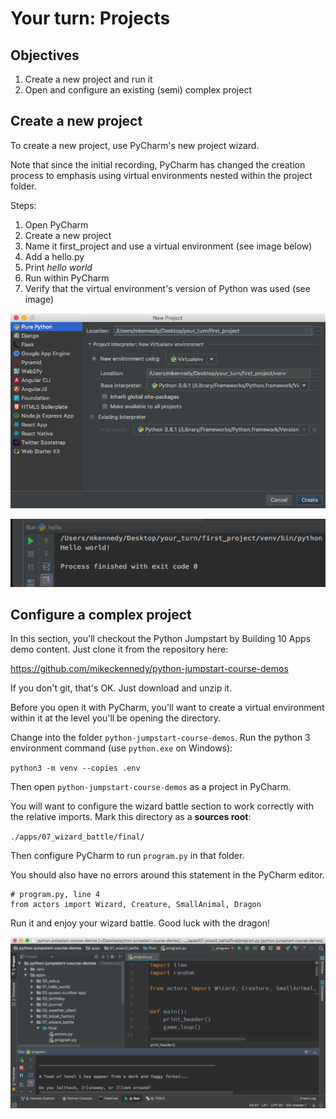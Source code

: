 # Your turn: Projects

## Objectives

1. Create a new project and run it
2. Open and configure an existing (semi) complex project

## Create a new project

To create a new project, use PyCharm's new project wizard. 

Note that since the initial recording, PyCharm has changed the creation process to emphasis using virtual environments nested within the project folder.

Steps:

1. Open PyCharm
2. Create a new project
3. Name it first_project and use a virtual environment (see image below)
4. Add a hello.py
5. Print *hello world*
6. Run within PyCharm
7. Verify that the virtual environment's version of Python was used (see image)

![Create project with venv](./resources/virtualenv.png)

![Run with venv python](./resources/hello.png)

## Configure a complex project

In this section, you'll checkout the Python Jumpstart by Building 10 Apps demo content. Just clone it from the repository here:

https://github.com/mikeckennedy/python-jumpstart-course-demos

If you don't git, that's OK. Just download and unzip it.

Before you open it with PyCharm, you'll want to create a virtual environment within it at the level you'll be opening the directory.

Change into the folder `python-jumpstart-course-demos`. Run the python 3 environment command (use `python.exe` on Windows):

`python3 -m venv --copies .env`

Then open `python-jumpstart-course-demos` as a project in PyCharm.

You will want to configure the wizard battle section to work correctly with the relative imports. Mark this directory as a **sources root**:

`./apps/07_wizard_battle/final/`

Then configure PyCharm to run `program.py` in that folder.

You should also have no errors around this statement in the PyCharm editor.

	# program.py, line 4
	from actors import Wizard, Creature, SmallAnimal, Dragon

Run it and enjoy your wizard battle. Good luck with the dragon!

![Configured (no errors) and running](./resources/config-run.png)